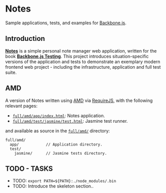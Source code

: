 Notes
=====

Sample applications, tests, and examples for [Backbone.js][backbone].

## Introduction

**[Notes][notes_demo]** is a simple personal note manager web application,
written for the book **[Backbone.js Testing][packt]**. This project introduces
situation-specific versions of the application and tests to demonstrate an
exemplary modern frontend web project - including the infrastructure,
application and full test suite.

## AMD

A version of Notes written using [AMD][amd] via [RequireJS][requirejs],
with the following relevant pages:

* [`full/amd/app/index.html`](./full/amd/app/index.html): Notes application.
* [`full/amd/test/jasmine/test.html`](./full/amd/test/jasmine/test.html):
  Jasmine test runner.

and available as source in the [`full/amd/`](./full/amd/) directory:

```
full/amd/
  app/            // Application directory.
  test/
    jasmine/      // Jasmine tests directory.
```

## TODO - TASKS

* TODO: `export PATH=${PATH}:./node_modules/.bin`
* TODO: Introduce the skeleton section..

[notes_demo]: ./full/amd/app/index.html

[amd]: http://requirejs.org/docs/whyamd.html
[requirejs]: http://requirejs.org/
[backbone]: http://backbonejs.org/
[packt]: http://www.packtpub.com/backbonejs-testing/book
